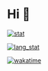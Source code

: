 # Hi 👋

[![stat](https://github-readme-stats.vercel.app/api?username=shimogawa&count_private=true&show_icons=true&hide=stars)](https://github.com/Shimogawa)

[![lang_stat](https://github-readme-stats.vercel.app/api/top-langs?username=shimogawa&layout=compact&hide=jupyter%20notebook)](https://github.com/Shimogawa)

[![wakatime](https://github-readme-stats.vercel.app/api/wakatime?username=rebuild&layout=compact)](https://github.com/Shimogawa)
